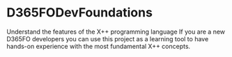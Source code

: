 # D365FODevFoundations
Understand the features of the X++ programming language
If you are a new D365FO developers you can use this project as a learning tool to have hands-on experience with the most fundamental X++ concepts.
